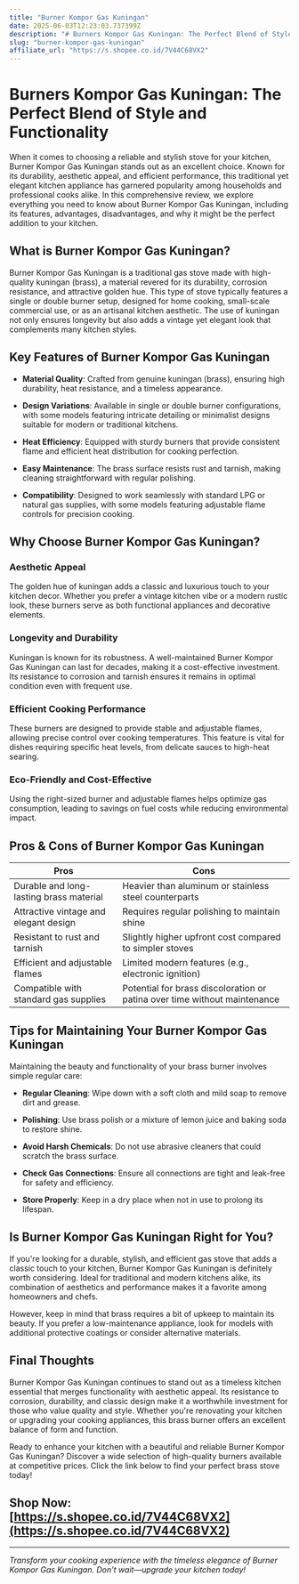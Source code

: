 ```yaml
---
title: "Burner Kompor Gas Kuningan"
date: 2025-06-03T12:23:03.737399Z
description: "# Burners Kompor Gas Kuningan: The Perfect Blend of Style and Functionality..."
slug: "burner-kompor-gas-kuningan"
affiliate_url: "https://s.shopee.co.id/7V44C68VX2"
---
```

# Burners Kompor Gas Kuningan: The Perfect Blend of Style and Functionality

When it comes to choosing a reliable and stylish stove for your kitchen, Burner Kompor Gas Kuningan stands out as an excellent choice. Known for its durability, aesthetic appeal, and efficient performance, this traditional yet elegant kitchen appliance has garnered popularity among households and professional cooks alike. In this comprehensive review, we explore everything you need to know about Burner Kompor Gas Kuningan, including its features, advantages, disadvantages, and why it might be the perfect addition to your kitchen.

## What is Burner Kompor Gas Kuningan?

Burner Kompor Gas Kuningan is a traditional gas stove made with high-quality kuningan (brass), a material revered for its durability, corrosion resistance, and attractive golden hue. This type of stove typically features a single or double burner setup, designed for home cooking, small-scale commercial use, or as an artisanal kitchen aesthetic. The use of kuningan not only ensures longevity but also adds a vintage yet elegant look that complements many kitchen styles.

## Key Features of Burner Kompor Gas Kuningan

- **Material Quality**: Crafted from genuine kuningan (brass), ensuring high durability, heat resistance, and a timeless appearance.
  
- **Design Variations**: Available in single or double burner configurations, with some models featuring intricate detailing or minimalist designs suitable for modern or traditional kitchens.
  
- **Heat Efficiency**: Equipped with sturdy burners that provide consistent flame and efficient heat distribution for cooking perfection.
  
- **Easy Maintenance**: The brass surface resists rust and tarnish, making cleaning straightforward with regular polishing.
  
- **Compatibility**: Designed to work seamlessly with standard LPG or natural gas supplies, with some models featuring adjustable flame controls for precision cooking.

## Why Choose Burner Kompor Gas Kuningan?

### Aesthetic Appeal

The golden hue of kuningan adds a classic and luxurious touch to your kitchen decor. Whether you prefer a vintage kitchen vibe or a modern rustic look, these burners serve as both functional appliances and decorative elements.

### Longevity and Durability

Kuningan is known for its robustness. A well-maintained Burner Kompor Gas Kuningan can last for decades, making it a cost-effective investment. Its resistance to corrosion and tarnish ensures it remains in optimal condition even with frequent use.

### Efficient Cooking Performance

These burners are designed to provide stable and adjustable flames, allowing precise control over cooking temperatures. This feature is vital for dishes requiring specific heat levels, from delicate sauces to high-heat searing.

### Eco-Friendly and Cost-Effective

Using the right-sized burner and adjustable flames helps optimize gas consumption, leading to savings on fuel costs while reducing environmental impact.

## Pros & Cons of Burner Kompor Gas Kuningan

| **Pros**                           | **Cons**                               |
|-----------------------------------|----------------------------------------|
| Durable and long-lasting brass material | Heavier than aluminum or stainless steel counterparts |
| Attractive vintage and elegant design | Requires regular polishing to maintain shine |
| Resistant to rust and tarnish | Slightly higher upfront cost compared to simpler stoves |
| Efficient and adjustable flames | Limited modern features (e.g., electronic ignition) |
| Compatible with standard gas supplies | Potential for brass discoloration or patina over time without maintenance |

## Tips for Maintaining Your Burner Kompor Gas Kuningan

Maintaining the beauty and functionality of your brass burner involves simple regular care:

- **Regular Cleaning**: Wipe down with a soft cloth and mild soap to remove dirt and grease.
  
- **Polishing**: Use brass polish or a mixture of lemon juice and baking soda to restore shine.
  
- **Avoid Harsh Chemicals**: Do not use abrasive cleaners that could scratch the brass surface.
  
- **Check Gas Connections**: Ensure all connections are tight and leak-free for safety and efficiency.
  
- **Store Properly**: Keep in a dry place when not in use to prolong its lifespan.

## Is Burner Kompor Gas Kuningan Right for You?

If you're looking for a durable, stylish, and efficient gas stove that adds a classic touch to your kitchen, Burner Kompor Gas Kuningan is definitely worth considering. Ideal for traditional and modern kitchens alike, its combination of aesthetics and performance makes it a favorite among homeowners and chefs.

However, keep in mind that brass requires a bit of upkeep to maintain its beauty. If you prefer a low-maintenance appliance, look for models with additional protective coatings or consider alternative materials.

## Final Thoughts

Burner Kompor Gas Kuningan continues to stand out as a timeless kitchen essential that merges functionality with aesthetic appeal. Its resistance to corrosion, durability, and classic design make it a worthwhile investment for those who value quality and style. Whether you're renovating your kitchen or upgrading your cooking appliances, this brass burner offers an excellent balance of form and function.

Ready to enhance your kitchen with a beautiful and reliable Burner Kompor Gas Kuningan? Discover a wide selection of high-quality burners available at competitive prices. Click the link below to find your perfect brass stove today!

## Shop Now: [https://s.shopee.co.id/7V44C68VX2](https://s.shopee.co.id/7V44C68VX2)

---

*Transform your cooking experience with the timeless elegance of Burner Kompor Gas Kuningan. Don’t wait—upgrade your kitchen today!*